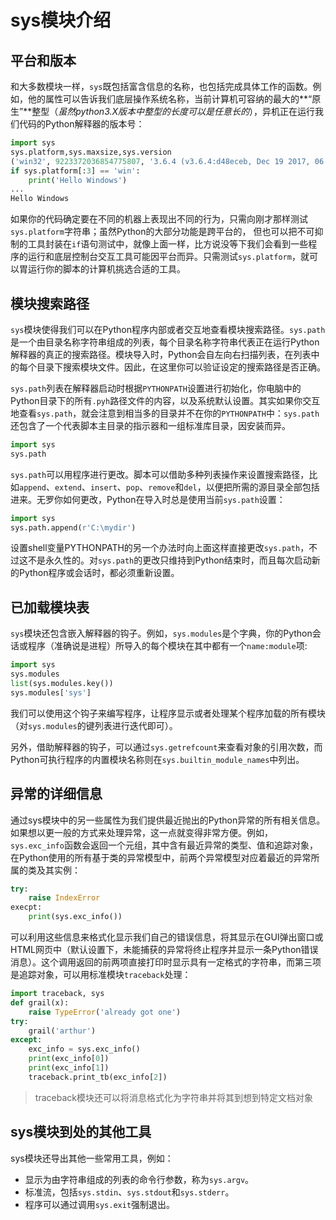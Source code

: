 # sys模块介绍

## 平台和版本

和大多数模块一样，`sys`既包括富含信息的名称，也包括完成具体工作的函数。例如，他的属性可以告诉我们底层操作系统名称，当前计算机可容纳的最大的**“原生”**整型（*虽然python3.X版本中整型的长度可以是任意长的*），异机正在运行我们代码的Python解释器的版本号：

```python
import sys
sys.platform,sys.maxsize,sys.version
('win32', 9223372036854775807, '3.6.4 (v3.6.4:d48eceb, Dec 19 2017, 06:54:40) [MSC v.1900 64 bit (AMD64)]')
if sys.platform[:3] == 'win':
    print('Hello Windows')
...
Hello Windows
```

如果你的代码确定要在不同的机器上表现出不同的行为，只需向刚才那样测试`sys.platform`字符串；虽然Python的大部分功能是跨平台的， 但也可以把不可抑制的工具封装在`if`语句测试中，就像上面一样，比方说没等下我们会看到一些程序的运行和底层控制台交互工具可能因平台而异。只需测试`sys.platform`，就可以胃运行你的脚本的计算机挑选合适的工具。

## 模块搜索路径

`sys`模块使得我们可以在Python程序内部或者交互地查看模块搜索路径。`sys.path`是一个由目录名称字符串组成的列表，每个目录名称字符串代表正在运行Python解释器的真正的搜索路径。模块导入时，Python会自左向右扫描列表，在列表中的每个目录下搜索模块文件。因此，在这里你可以验证设定的搜索路径是否正确。

`sys.path`列表在解释器启动时根据`PYTHONPATH`设置进行初始化，你电脑中的Python目录下的所有`.pyh`路径文件的内容，以及系统默认设置。其实如果你交互地查看`sys.path`，就会注意到相当多的目录并不在你的`PYTHONPATH`中：`sys.path`还包含了一个代表脚本主目录的指示器和一组标准库目录，因安装而异。

```python
import sys
sys.path
```

`sys.path`可以用程序进行更改。脚本可以借助多种列表操作来设置搜索路径，比如`append`、`extend`、`insert`、`pop`、`remove`和`del`，以便把所需的源目录全部包括进来。无罗你如何更改，Python在导入时总是使用当前`sys.path`设置：

```python
import sys
sys.path.append(r'C:\mydir')
```

设置shell变量PYTHONPATH的另一个办法时向上面这样直接更改`sys.path`，不过这不是永久性的。对`sys.path`的更改只维持到Python结束时，而且每次启动新的Python程序或会话时，都必须重新设置。

## 已加载模块表

`sys`模块还包含嵌入解释器的钩子。例如，`sys.modules`是个字典，你的Python会话或程序（准确说是进程）所导入的每个模块在其中都有一个`name:module`项:

```python
import sys
sys.modules
list(sys.modules.key())
sys.modules['sys']
```

我们可以使用这个钩子来编写程序，让程序显示或者处理某个程序加载的所有模块（对`sys.modules`的键列表进行迭代即可）。

另外，借助解释器的钩子，可以通过`sys.getrefcount`来查看对象的引用次数，而Python可执行程序的内置模块名称则在`sys.builtin_module_names`中列出。

## 异常的详细信息

通过sys模块中的另一些属性为我们提供最近抛出的Python异常的所有相关信息。如果想以更一般的方式来处理异常，这一点就变得非常方便。例如，`sys.exc_info`函数会返回一个元组，其中含有最近异常的类型、值和追踪对象，在Python使用的所有基于类的异常模型中，前两个异常模型对应着最近的异常所属的类及其实例：

```python
try:
    raise IndexError
execpt:
    print(sys.exc_info())
```



可以利用这些信息来格式化显示我们自己的错误信息，将其显示在GUI弹出窗口或HTML网页中（默认设置下，未能捕获的异常将终止程序并显示一条Python错误消息）。这个调用返回的前两项直接打印时显示具有一定格式的字符串，而第三项是追踪对象，可以用标准模块`traceback`处理：

```python
import traceback, sys
def grail(x):
    raise TypeError('already got one')
try:
    grail('arthur')
except:
    exc_info = sys.exc_info()
    print(exc_info[0])
    print(exc_info[1])
    traceback.print_tb(exc_info[2])
```



> traceback模块还可以将消息格式化为字符串并将其到想到特定文档对象

## sys模块到处的其他工具

sys模块还导出其他一些常用工具，例如：

- 显示为由字符串组成的列表的命令行参数，称为`sys.argv`。
- 标准流，包括`sys.stdin`、`sys.stdout`和`sys.stderr`。
- 程序可以通过调用`sys.exit`强制退出。